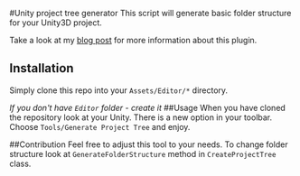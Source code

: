 #Unity project tree generator
This script will generate basic folder structure for your Unity3D project.

Take a look at my [blog post](http://koprowski.it/organize-your-unity-project-directories/) for more information about this plugin.
## Installation  
Simply clone this repo into your `Assets/Editor/*` directory.

_If you don't have `Editor` folder - create it_
##Usage
When you have cloned the repository look at your Unity. There is a new option in your  toolbar.
Choose `Tools/Generate Project Tree` and enjoy.

##Contribution
Feel free to adjust this tool to your needs.
To change folder structure look at `GenerateFolderStructure` method in `CreateProjectTree` class.

